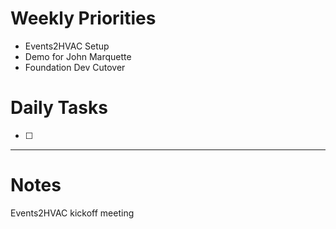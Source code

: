 # Weekly Priorities
- Events2HVAC Setup
- Demo for John Marquette
- Foundation Dev Cutover
# Daily Tasks
- [ ] 
---
# Notes

Events2HVAC kickoff meeting
